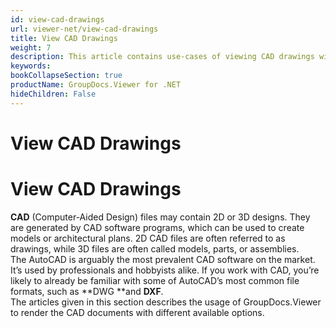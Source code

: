 ```yaml
---
id: view-cad-drawings
url: viewer-net/view-cad-drawings
title: View CAD Drawings
weight: 7
description: This article contains use-cases of viewing CAD drawings with GroupDocs.Viewer within your .NET applications.
keywords: 
bookCollapseSection: true
productName: GroupDocs.Viewer for .NET
hideChildren: False
---
```


# View CAD Drawings

# View CAD Drawings

**CAD** (Computer-Aided Design) files may contain 2D or 3D designs. They are generated by CAD software programs, which can be used to create models or architectural plans. 2D CAD files are often referred to as drawings, while 3D files are often called models, parts, or assemblies.  
The AutoCAD is arguably the most prevalent CAD software on the market. It’s used by professionals and hobbyists alike. If you work with CAD, you’re likely to already be familiar with some of AutoCAD’s most common file formats, such as **DWG **and **DXF**.   
The articles given in this section describes the usage of GroupDocs.Viewer to render the CAD documents with different available options.
